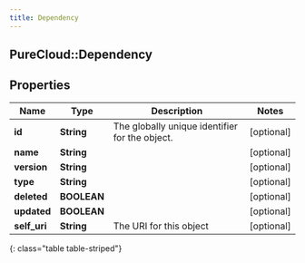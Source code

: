 ```yaml
---
title: Dependency
---
```

## PureCloud::Dependency

## Properties

|Name | Type | Description | Notes|
|------------ | ------------- | ------------- | -------------|
| **id** | **String** | The globally unique identifier for the object. | [optional] |
| **name** | **String** |  | [optional] |
| **version** | **String** |  | [optional] |
| **type** | **String** |  | [optional] |
| **deleted** | **BOOLEAN** |  | [optional] |
| **updated** | **BOOLEAN** |  | [optional] |
| **self_uri** | **String** | The URI for this object | [optional] |
{: class="table table-striped"}


